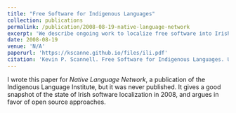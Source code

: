 ```yaml
---
title: "Free Software for Indigenous Languages"
collection: publications
permalink: /publication/2008-08-19-native-language-network
excerpt: 'We describe ongoing work to localize free software into Irish, and discuss how this strategy can benefit Indigenous language communities.'
date: 2008-08-19
venue: 'N/A'
paperurl: 'https://kscanne.github.io/files/ili.pdf'
citation: 'Kevin P. Scannell. Free Software for Indigenous Languages. Unpublished manuscript. 2008.'
---
```


I wrote this paper for *Native Language Network*, a publication of the Indigenous Language Institute, but it was never published.  It gives a good snapshot of the state of Irish software localization in 2008, and argues in favor of open source approaches.
